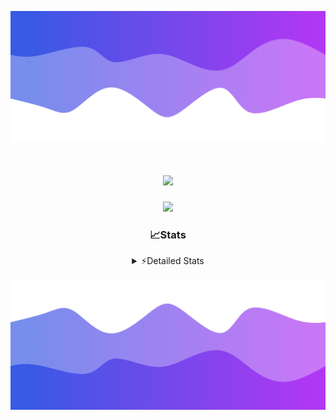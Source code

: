 ![Header](./header.png)
<div align="center">

<h1 align="center">
  <a href="https://git.io/typing-svg">
    <img src="https://readme-typing-svg.herokuapp.com/?lines=Hello,+There!+%F0%9F%91%8B;This+is+chicho.;Owner+on+Ocean;&center=true&size=25">
  </a>
</h1>
  
<p align="center">
  <img src="https://lanyard.cnrad.dev/api/852683595378196480" />
</p>

### 📈Stats
<details>
    <summary> ⚡Detailed Stats</summary>
    <br/>

<!--START_SECTION:waka-->
![Code Time](http://img.shields.io/badge/Code%20Time-852%20hrs%2037%20mins-blue)

![Profile Views](http://img.shields.io/badge/Profile%20Views-4-blue)

**🐱 My GitHub Data** 

> 📦 82.8 kB Used in GitHub's Storage 
 > 
> 🏆 29 Contributions in the Year 2024
 > 
> 🚫 Not Opted to Hire
 > 
> 📜 15 Public Repositories 
 > 
> 🔑 9 Private Repositories 
 > 
**I'm a Night 🦉** 

```text
🌞 Morning                25 commits          ██░░░░░░░░░░░░░░░░░░░░░░░   06.11 % 
🌆 Daytime                67 commits          ████░░░░░░░░░░░░░░░░░░░░░   16.38 % 
🌃 Evening                174 commits         ███████████░░░░░░░░░░░░░░   42.54 % 
🌙 Night                  143 commits         █████████░░░░░░░░░░░░░░░░   34.96 % 
```
📅 **I'm Most Productive on Tuesday** 

```text
Monday                   26 commits          ██░░░░░░░░░░░░░░░░░░░░░░░   06.36 % 
Tuesday                  111 commits         ███████░░░░░░░░░░░░░░░░░░   27.14 % 
Wednesday                81 commits          █████░░░░░░░░░░░░░░░░░░░░   19.80 % 
Thursday                 66 commits          ████░░░░░░░░░░░░░░░░░░░░░   16.14 % 
Friday                   47 commits          ███░░░░░░░░░░░░░░░░░░░░░░   11.49 % 
Saturday                 42 commits          ███░░░░░░░░░░░░░░░░░░░░░░   10.27 % 
Sunday                   36 commits          ██░░░░░░░░░░░░░░░░░░░░░░░   08.80 % 
```


📊 **This Week I Spent My Time On** 

```text
🕑︎ Time Zone: America/Argentina/Buenos_Aires

💬 Programming Languages: 
JavaScript               1 hr 34 mins        ████████████████░░░░░░░░░   65.27 % 
HTML                     27 mins             █████░░░░░░░░░░░░░░░░░░░░   19.06 % 
Python                   20 mins             ████░░░░░░░░░░░░░░░░░░░░░   14.22 % 
Astro                    1 min               ░░░░░░░░░░░░░░░░░░░░░░░░░   00.76 % 
Other                    1 min               ░░░░░░░░░░░░░░░░░░░░░░░░░   00.70 % 

🔥 Editors: 
Cursor                   1 hr 39 mins        █████████████████░░░░░░░░   68.76 % 
VS Code                  45 mins             ████████░░░░░░░░░░░░░░░░░   31.24 % 

🐱‍💻 Projects: 
Unknown Project          2 hrs 3 mins        █████████████████████░░░░   85.33 % 
chicho                   19 mins             ███░░░░░░░░░░░░░░░░░░░░░░   13.56 % 
ampararweb               1 min               ░░░░░░░░░░░░░░░░░░░░░░░░░   00.76 % 
.cursor-tutor-1          0 secs              ░░░░░░░░░░░░░░░░░░░░░░░░░   00.35 % 

💻 Operating System: 
Windows                  1 hr 54 mins        ████████████████████░░░░░   79.29 % 
Mac                      30 mins             █████░░░░░░░░░░░░░░░░░░░░   20.71 % 
```

**I Mostly Code in JavaScript** 

```text
JavaScript               8 repos             ██████░░░░░░░░░░░░░░░░░░░   25.81 % 
HTML                     7 repos             ██████░░░░░░░░░░░░░░░░░░░   22.58 % 
Astro                    2 repos             ██░░░░░░░░░░░░░░░░░░░░░░░   06.45 % 
TypeScript               1 repo              █░░░░░░░░░░░░░░░░░░░░░░░░   03.23 % 
SCSS                     1 repo              █░░░░░░░░░░░░░░░░░░░░░░░░   03.23 % 
```




 Last Updated on 11/09/2024 03:16:00 UTC
<!--END_SECTION:waka-->
</details>

![Footer](./footer.png)
